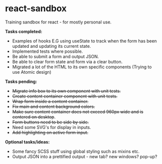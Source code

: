 # react-sandbox
Training sandbox for react - for mostly personal use.

**Tasks completed:**
* Examples of hooks E.G using useState to track when the form has been updated and updating its current state.
* Implemented tests where possible.
* Be able to submit a form and output JSON.
* Be able to clear form state and form via a clear button.
* Migrated a lot of the HTML to its own specific components (Trying to use Atomic design)

**Tasks pending:**
* ~~Migrate info box to its own component with unit tests.~~
* ~~Create content container component with unit tests.~~
* ~~Wrap form inside a content container.~~
* ~~Fix main and content background colors.~~
* ~~Make sure content container does not exceed 960px wide and is centered on desktop~~.
* ~~Form buttons need to be side by side.~~
* Need some SVG's for display in inputs.
* ~~Add highlighting on active form input.~~

**Optional tasks/ideas:**
* Some fancy SCSS stuff using global styling such as mixins etc.
* Output JSON into a prettified output - new tab? new windows? pop-up?
